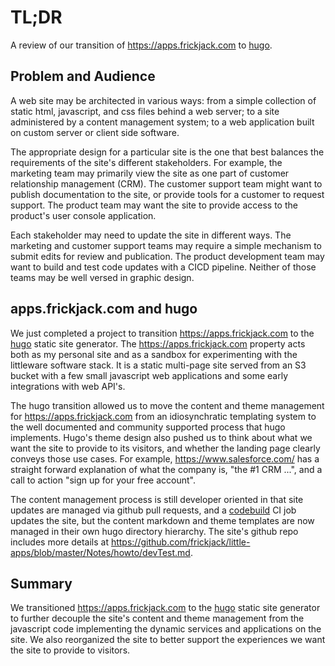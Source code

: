 # TL;DR

A review of our transition of https://apps.frickjack.com to [hugo](https://gohugo.io).

## Problem and Audience

A web site may be architected in various ways: from a simple collection of static html, javascript, and css files behind a web server; to a site administered by a content management system; to a web application built on custom server or client side software.  

The appropriate design for a particular site is the one that best balances the requirements of the site's different stakeholders.  For example, the marketing team may primarily view the site as one part of customer relationship management (CRM).  The customer support team might want to publish documentation to the site, or provide tools for a customer to request support.  The product team may want the site to provide access to the product's user console application.

Each stakeholder may need to update the site in different ways.  The marketing and customer support teams may require a simple mechanism to submit edits for review and publication.  The product development team may want to build and test code updates with a CICD pipeline.  Neither of those teams may be well versed in graphic design.

## apps.frickjack.com and hugo

We just completed a project to transition https://apps.frickjack.com to the [hugo](https://gohugo.io) static site generator.  The https://apps.frickjack.com property acts both as my personal site and as a sandbox for experimenting with the littleware software stack.  It is a static multi-page site served from an S3 bucket with a few small javascript web applications and some early integrations with web API's.  

The hugo transition allowed us to move the content and theme management for https://apps.frickjack.com from an idiosynchratic templating system to the well documented and community supported process that hugo implements.  Hugo's theme design also pushed us to think about what we want the site to provide to its visitors, and whether the landing page clearly conveys those use cases.  For example, https://www.salesforce.com/ has a straight forward explanation of what the company is, "the #1 CRM ...", and a call to action "sign up for your free account".

The content management process is still developer oriented in that site updates are managed via github pull requests, and a [codebuild](https://aws.amazon.com/codebuild/) CI job updates the site, but the content markdown and theme templates are now managed in their own hugo directory hierarchy.  The site's github repo includes more details at https://github.com/frickjack/little-apps/blob/master/Notes/howto/devTest.md.

## Summary

We transitioned https://apps.frickjack.com to the [hugo](https://gohugo.io) static site generator to further decouple the site's content and theme management from the javascript code implementing the dynamic services and applications on the site.  We also reorganized the site to better support the experiences we want the site to provide to visitors.
